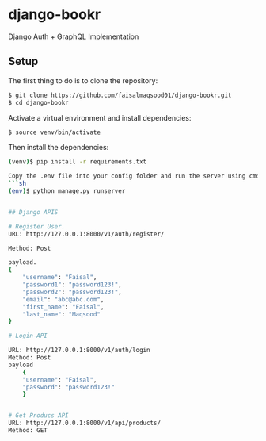 # django-bookr
Django Auth + GraphQL Implementation

## Setup

The first thing to do is to clone the repository:

```sh
$ git clone https://github.com/faisalmaqsood01/django-bookr.git
$ cd django-bookr
```


Activate a virtual environment and install dependencies:

```sh
$ source venv/bin/activate
```

Then install the dependencies:

```sh
(venv)$ pip install -r requirements.txt

Copy the .env file into your config folder and run the server using cmd
```sh
(env)$ python manage.py runserver


## Django APIS

# Register User.
URL: http://127.0.0.1:8000/v1/auth/register/

Method: Post

payload.
{
    "username": "Faisal",
    "password1": "password123!",
    "password2": "password123!",
    "email": "abc@abc.com",
    "first_name": "Faisal",
    "last_name": "Maqsood"
}

# Login-API

URL: http://127.0.0.1:8000/v1/auth/login
Method: Post
payload
    {
    "username": "Faisal",
    "password": "password123!"
    }


# Get Producs API
URL: http://127.0.0.1:8000/v1/api/products/
Method: GET

